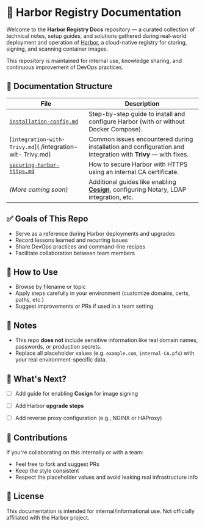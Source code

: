 
# 🐳 Harbor Registry Documentation

Welcome to the **Harbor Registry Docs** repository — a curated collection of technical notes, setup guides, and solutions gathered during real-world deployment and operation of [Harbor](https://goharbor.io/), a cloud-native registry for storing, signing, and scanning container images.

This repository is maintained for internal use, knowledge sharing, and continuous improvement of DevOps practices.


## 📁 Documentation Structure

| File | Description |
|------|-------------|
| [`installation-config.md`](./installation-config.md) | Step-by-step guide to install and configure Harbor (with or without Docker Compose). |
| [`integration-with-Trivy.md`](./integration-wit- Trivy.md) | Common issues encountered during installation and configuration and integration with **Trivy** — with fixes. |
| [`securing-harbor-https.md`](./securing-harbor-https.md) | How to secure Harbor with HTTPS using an internal CA certificate. |
| *(More coming soon)* | Additional guides like enabling [**Cosign**](https://github.com/sigstore/cosign), configuring Notary, LDAP integration, etc. |



## ✅ Goals of This Repo

- Serve as a reference during Harbor deployments and upgrades
- Record lessons learned and recurring issues
- Share DevOps practices and command-line recipes
- Facilitate collaboration between team members



## 🧠 How to Use

- Browse by filename or topic
- Apply steps carefully in your environment (customize domains, certs, paths, etc.)
- Suggest improvements or PRs if used in a team setting



## 📌 Notes

- This repo **does not** include sensitive information like real domain names, passwords, or production secrets.
- Replace all placeholder values (e.g. `example.com`, `internal-CA.pfx`) with your real environment-specific data.



## 📆 What's Next?

- [ ] Add guide for enabling **Cosign** for image signing
- [ ] Add Harbor **upgrade steps**
- [ ] Add reverse proxy configuration (e.g., NGINX or HAProxy)



## 🤝 Contributions

If you're collaborating on this internally or with a team:
- Feel free to fork and suggest PRs
- Keep the style consistent
- Respect the placeholder values and avoid leaking real infrastructure info

## 📜 License

This documentation is intended for internal/informational use. Not officially affiliated with the Harbor project.



